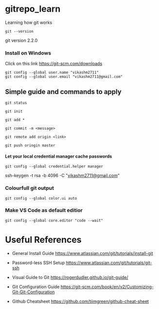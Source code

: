 # gitrepo_learn
Learning how git works



```
git --version
```
git version 2.2.0


### Install on Windows

Click on this link https://git-scm.com/downloads

```
git config --global user.name "vikashm2711"
git config --global user.email "vikashm2711@gmail.com"
```


## Simple guide and commands to apply
```
git status
```

```
git init
```

```
git add *
```

```
git commit -m <message>
```

```
git remote add origin <link>
```

```
git push oringin master
```






#### Let your local credential manager cache passwords
```
git config --global credential.helper manager
```



ssh-keygen -t rsa -b 4096 -C "vikashm2711@gmail.com"





### Colourfull git output
```
git config --global color.ui auto
```

### Make VS Code as default editior
```
git config --global core.editor "code --wait"
```




# Useful References
- General Install Guide
https://www.atlassian.com/git/tutorials/install-git


- Password-less SSH Setup
https://www.atlassian.com/git/tutorials/git-ssh

- Visual Guide to Git
https://rogerdudler.github.io/git-guide/

- Git Configuration Guide
 https://git-scm.com/book/en/v2/Customizing-Git-Git-Configuration
 
- Github Cheatsheet
https://github.com/tiimgreen/github-cheat-sheet
